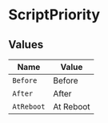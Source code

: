 # ScriptPriority


## Values

| Name       | Value      |
| ---------- | ---------- |
| `Before`   | Before     |
| `After`    | After      |
| `AtReboot` | At Reboot  |